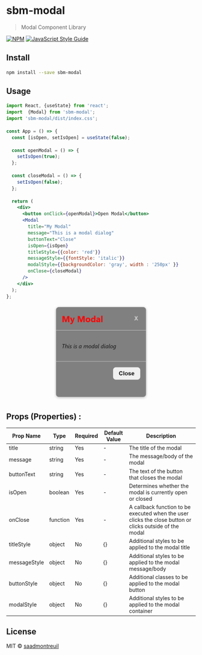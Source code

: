 # sbm-modal

> Modal Component Library

[![NPM](https://img.shields.io/npm/v/sbm-modal.svg)](https://www.npmjs.com/package/sbm-modal) [![JavaScript Style Guide](https://img.shields.io/badge/code_style-standard-brightgreen.svg)](https://standardjs.com)

## Install

```bash
npm install --save sbm-modal
```

## Usage

```jsx
import React, {useState} from 'react';
import  {Modal} from 'sbm-modal';
import 'sbm-modal/dist/index.css';

const App = () => {
  const [isOpen, setIsOpen] = useState(false);

  const openModal = () => {
    setIsOpen(true);
  };

  const closeModal = () => {
    setIsOpen(false);
  };

  return (
    <div>
      <button onClick={openModal}>Open Modal</button>
      <Modal
        title="My Modal"
        message="This is a modal dialog"
        buttonText="Close"
        isOpen={isOpen}
        titleStyle={{color: 'red'}}
        messageStyle={{fontStyle: 'italic'}}
        modalStyle={{backgroundColor: 'gray', width : '250px' }}
        onClose={closeModal}
      />
    </div>
  );
};
```
<div align="center">
  <img src="./example.png" width="250px">
</div>


## Props (Properties) :

| Prop Name | Type | Required | Default Value | Description |
| --- | --- | --- | --- | --- |
| title | string | Yes | - | The title of the modal |
| message | string | Yes | - | The message/body of the modal |
| buttonText | string | Yes | - | The text of the button that closes the modal |
| isOpen | boolean | Yes | - | Determines whether the modal is currently open or closed |
| onClose | function | Yes | - | A callback function to be executed when the user clicks the close button or clicks outside of the modal |
| titleStyle | object | No | {} | Additional styles to be applied to the modal title |
| messageStyle | object | No | {} | Additional styles to be applied to the modal message/body |
| buttonStyle | object | No | {} | Additional classes to be applied to the modal button |
| modalStyle | object | No | {} | Additional styles to be applied to the modal container |

## License

MIT © [saadmontreuil](https://github.com/saadmontreuil)
